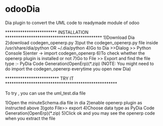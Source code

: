 # odooDia
Dia plugin to convert the UML code to readymade module of odoo




************************ INSTALLATION *********************************************
1)Download Dia
2)download codegen_openerp.py 
3)put the codegen_openerp.py file inside 
/usr/share/dia/python  OR    ~/.dia/python
4)Go to Dia >>Dialog >> Python Console
5)enter → import codegen_openerp
6)To check whether the openerp plugin is installed or not 
7)Go to File >> Export 
and find the file type :- PyDia Code Generation(OpenErp)(*.zip)
(NOTE: You might need to do import the codegen_openerp everytime you open new Dia)


************************* TRY IT ****************************************************

To try , you can use the uml_test.dia file 


1)Open the minuteSchema.dia file in dia
2)enable openerp plugin as instructed above
3)goto File>> export
4)Choose data type as PyDia Code Generation(OpenErp)(*.zip)
5)Click ok and you may see the openerp code when you extract the file
